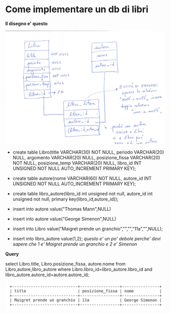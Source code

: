 # Come implementare un db di libri
**Il disegno e' questo**

![alt tag](https://raw.githubusercontent.com/GiuseppeFasanella/DataBase_utilities/master/img/libri_db.png)

* create table Libro(title VARCHAR(30) NOT NULL, periodo VARCHAR(20) NULL, argomento VARCHAR(20) NULL, posizione_fissa VARCHAR(20) NOT NULL, posizione_temp VARCHAR(20) NULL, libro_id INT UNSIGNED NOT NULL AUTO_INCREMENT PRIMARY KEY);

* create table autore(nome VARCHAR(60) NOT NULL, autore_id INT UNSIGNED NOT NULL AUTO_INCREMENT PRIMARY KEY);

* create table libro_autore(libro_id int unsigned not null, autore_id int unsigned not null, primary key(libro_id,autore_id));

* insert into autore value("Thomas Mann",NULL)

* insert into autore value("George Simenon",NULL)

* insert into Libro value("Maigret prende un granchio","","","11a","",NULL);

* insert into libro_autore value(1,2); 
*questo e' un po' debole perche' devi sapere che 1 e' Maigret prende un granchio e 2 e' Simenon*

**Query**

select Libro.title, Libro.posizione_fissa, autore.nome from Libro,autore,libro_autore where Libro.libro_id=libro_autore.libro_id and libro_autore.autore_id=autore.autore_id;

![alt tag](https://raw.githubusercontent.com/GiuseppeFasanella/DataBase_utilities/master/img/output_query.png)



